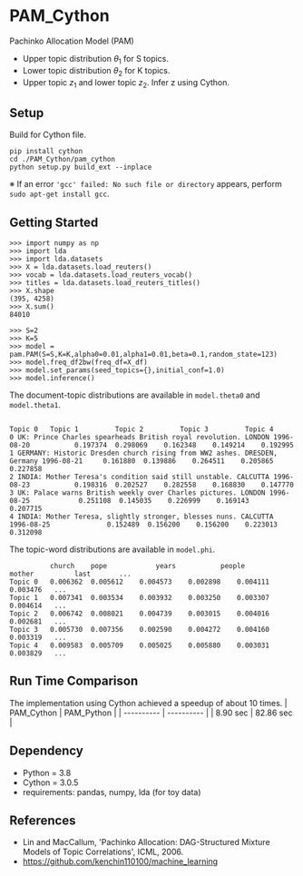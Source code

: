 # PAM_Cython
Pachinko Allocation Model (PAM)
- Upper topic distribution $θ_1$ for S topics.
- Lower topic distribution $θ_2$ for K topics.
- Upper topic $z_1$ and lower topic $z_2$. Infer z using Cython.

## Setup
Build for Cython file.
```
pip install cython
cd ./PAM_Cython/pam_cython
python setup.py build_ext --inplace
```
※ If an error ```'gcc' failed: No such file or directory``` appears, perform  ```sudo apt-get install gcc```.

## Getting Started
```
>>> import numpy as np
>>> import lda
>>> import lda.datasets
>>> X = lda.datasets.load_reuters()
>>> vocab = lda.datasets.load_reuters_vocab()
>>> titles = lda.datasets.load_reuters_titles()
>>> X.shape
(395, 4258)
>>> X.sum()
84010

>>> S=2
>>> K=5
>>> model = pam.PAM(S=S,K=K,alpha0=0.01,alpha1=0.01,beta=0.1,random_state=123)
>>> model.freq_df2bw(freq_df=X_df)
>>> model.set_params(seed_topics={},initial_conf=1.0)
>>> model.inference()
```
The document-topic distributions are available in `model.theta0` and `model.theta1`.
```
                                                                                          Topic 0	Topic 1         Topic 2	        Topic 3	        Topic 4
0 UK: Prince Charles spearheads British royal revolution. LONDON 1996-08-20	          0.197374	0.298069	0.162348	0.149214	0.192995
1 GERMANY: Historic Dresden church rising from WW2 ashes. DRESDEN, Germany 1996-08-21	  0.161880	0.139886	0.264511	0.205865	0.227858
2 INDIA: Mother Teresa's condition said still unstable. CALCUTTA 1996-08-23	          0.198316	0.202527	0.282558	0.168830	0.147770
3 UK: Palace warns British weekly over Charles pictures. LONDON 1996-08-25	          0.251108	0.145035	0.226999	0.169143	0.207715
4 INDIA: Mother Teresa, slightly stronger, blesses nuns. CALCUTTA 1996-08-25	          0.152489	0.156200	0.156200	0.223013	0.312098
```
The topic-word distributions are available in `model.phi`.
```
          church	pope	        years	        people	        mother	        last	   ...
Topic 0	  0.006362	0.005612	0.004573	0.002898	0.004111	0.003476   ...
Topic 1	  0.007341	0.003534	0.003932	0.003250	0.003307	0.004614   ...
Topic 2	  0.006742	0.008021	0.004739	0.003015	0.004016	0.002681   ...
Topic 3	  0.005730	0.007356	0.002590	0.004272	0.004160	0.003319   ...
Topic 4	  0.009583	0.005709	0.005025	0.005880	0.003031	0.003829   ...
```

## Run Time Comparison
The implementation using Cython achieved a speedup of about 10 times.
| PAM_Cython | PAM_Python | 
| ---------- | ---------- | 
| 8.90 sec   | 82.86 sec  | 

## Dependency
- Python = 3.8
- Cython = 3.0.5
- requirements: pandas, numpy, lda (for toy data)

## References
- Lin and MacCallum, 'Pachinko Allocation: DAG-Structured Mixture Models of Topic Correlations', ICML, 2006.
- https://github.com/kenchin110100/machine_learning
